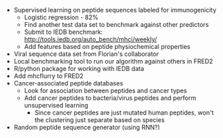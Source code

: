 * Supervised learning on peptide sequences labeled for immunogenicity
    * Logistic regression - 82%
    * Find another test data set to benchmark against other predictors
    * Submit to IEDB benchmark: http://tools.iedb.org/auto_bench/mhci/weekly/
    * Add features based on peptide physiochemical properties
* Viral sequence data set from Florian's collaborator
* Local benchmarking tool to run our algorithm against others in FRED2
* R/python package for working with IEDB data
* Add mhcflurry to FRED2
* Cancer-associated peptide databases
    * Look for association between peptides and cancer types
    * Add cancer peptides to bacteria/virus peptides and perform unsupervised learning
        * Since cancer peptides are just mutated human peptides, won't the clustering just separate based on species
* Random peptide sequence generator (using RNN?)
